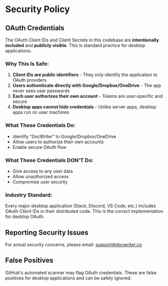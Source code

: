 # Security Policy

## OAuth Credentials

The OAuth Client IDs and Client Secrets in this codebase are **intentionally included** and **publicly visible**. This is standard practice for desktop applications.

### Why This Is Safe:

1. **Client IDs are public identifiers** - They only identify the application to OAuth providers
2. **Users authenticate directly with Google/Dropbox/OneDrive** - The app never sees user passwords
3. **Each user authorizes their own account** - Tokens are user-specific and secure
4. **Desktop apps cannot hide credentials** - Unlike server apps, desktop apps run on user machines

### What These Credentials Do:
- Identify "DocWriter" to Google/Dropbox/OneDrive
- Allow users to authorize their own accounts
- Enable secure OAuth flow

### What These Credentials DON'T Do:
- Give access to any user data
- Allow unauthorized access
- Compromise user security

### Industry Standard:
Every major desktop application (Slack, Discord, VS Code, etc.) includes OAuth Client IDs in their distributed code. This is the correct implementation for desktop OAuth.

## Reporting Security Issues

For actual security concerns, please email: support@docwriter.co

## False Positives

GitHub's automated scanner may flag OAuth credentials. These are false positives for desktop applications and can be safely ignored.